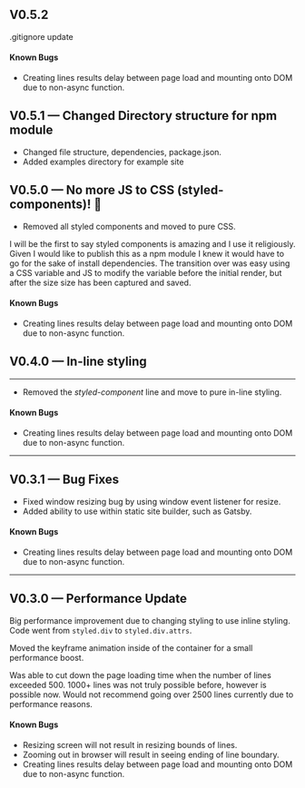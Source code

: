 ## V0.5.2
.gitignore update


#### Known Bugs
- Creating lines results delay between page load and mounting onto DOM due to non-async function.


## V0.5.1 — Changed Directory structure for npm module
- Changed file structure, dependencies, package.json.
- Added examples directory for example site

## V0.5.0 — No more JS to CSS (styled-components)! 🎉
- Removed all styled components and moved to pure CSS.

I will be the first to say styled components is amazing and I use it religiously. Given I would like to publish this as a npm module I knew it would have to go for the sake of install dependencies. The transition over was easy using a CSS variable and JS to modify the variable before the initial render, but after the size size has been captured and saved.

#### Known Bugs
- Creating lines results delay between page load and mounting onto DOM due to non-async function.


## V0.4.0 — In-line styling
---
- Removed the *styled-component* line and move to pure in-line styling.

#### Known Bugs
- Creating lines results delay between page load and mounting onto DOM due to non-async function.

---

## V0.3.1 — Bug Fixes
- Fixed window resizing bug by using window event listener for resize.
- Added ability to use within static site builder, such as Gatsby.

#### Known Bugs
- Creating lines results delay between page load and mounting onto DOM due to non-async function.

---

## V0.3.0 — Performance Update
Big performance improvement due to changing styling to use inline styling.
Code went from `styled.div` to `styled.div.attrs`.

Moved the keyframe animation inside of the container for a small performance boost.

Was able to cut down the page loading time when the number of lines exceeded 500.
1000+ lines was not truly possible before, however is possible now. Would not recommend
going over 2500 lines currently due to performance reasons.

#### Known Bugs
- Resizing screen will not result in resizing bounds of lines.
- Zooming out in browser will result in seeing ending of line boundary.
- Creating lines results delay between page load and mounting onto DOM due to non-async function.
